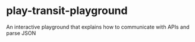 # play-transit-playground
An interactive playground that explains how to communicate with APIs and parse JSON
